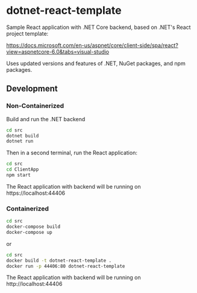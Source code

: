 # dotnet-react-template

Sample React application with .NET Core backend, based on .NET's React project template:

https://docs.microsoft.com/en-us/aspnet/core/client-side/spa/react?view=aspnetcore-6.0&tabs=visual-studio

Uses updated versions and features of .NET, NuGet packages, and npm packages.

## Development

### Non-Containerized

Build and run the .NET backend
```sh
cd src
dotnet build
dotnet run
```

Then in a second terminal, run the React application:
```sh
cd src
cd ClientApp
npm start
```

The React application with backend will be running on https://localhost:44406

### Containerized

```sh
cd src
docker-compose build
docker-compose up
```

or

```sh
cd src
docker build -t dotnet-react-template .
docker run -p 44406:80 dotnet-react-template
```

The React application with backend will be running on http://localhost:44406

